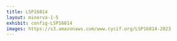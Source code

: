 ```yaml
---
title: LSP16814
layout: minerva-1-5
exhibit: config-LSP16814
images: https://s3.amazonaws.com/www.cycif.org/LSP16814-2023
---
```


